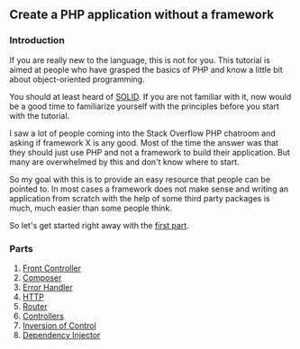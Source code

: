 ## Create a PHP application without a framework

### Introduction

If you are really new to the language, this is not for you. This tutorial is aimed at people who have grasped the basics of PHP and know a little bit about object-oriented programming.

You should at least heard of [SOLID](http://en.wikipedia.org/wiki/SOLID_%28object-oriented_design%29). If you are not familiar with it, now would be a good time to familiarize yourself with the principles before you start with the tutorial.

I saw a lot of people coming into the Stack Overflow PHP chatroom and asking if framework X is any good. Most of the time the answer was that they should just use PHP and not a framework to build their application. But many are overwhelmed by this and don't know where to start.

So my goal with this is to provide an easy resource that people can be pointed to. In most cases a framework does not make sense and writing an application from scratch with the help of some third party packages is much, much easier than some people think.

So let's get started right away with the [first part](1-front-controller.md).

### Parts

1. [Front Controller](1-front-controller.md)
2. [Composer](2-composer.md)
3. [Error Handler](3-error-handler.md)
4. [HTTP](4-http.md)
5. [Router](5-router.md)
6. [Controllers](6-controllers.md)
7. [Inversion of Control](7-inversion-of-control.md)
8. [Dependency Injector](8-dependency-injector.md)

